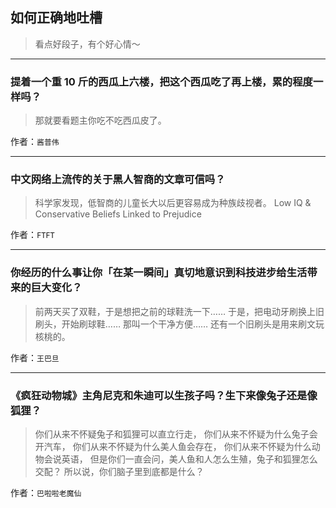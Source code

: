 ## 如何正确地吐槽

> 看点好段子，有个好心情～


 
---

### 提着一个重 10 斤的西瓜上六楼，把这个西瓜吃了再上楼，累的程度一样吗？

> 那就要看题主你吃不吃西瓜皮了。


作者：`酱普伟`

---

### 中文网络上流传的关于黑人智商的文章可信吗？

> 科学家发现，低智商的儿童长大以后更容易成为种族歧视者。
> Low IQ & Conservative Beliefs Linked to Prejudice


作者：`FTFT`

---

### 你经历的什么事让你「在某一瞬间」真切地意识到科技进步给生活带来的巨大变化？

> 前两天买了双鞋，于是想把之前的球鞋洗一下……
> 于是，把电动牙刷换上旧刷头，开始刷球鞋……
> 那叫一个干净方便……
> 还有一个旧刷头是用来刷文玩核桃的。


作者：`王巴旦`

---

### 《疯狂动物城》主角尼克和朱迪可以生孩子吗？生下来像兔子还是像狐狸？

> 你们从来不怀疑兔子和狐狸可以直立行走，
> 你们从来不怀疑为什么兔子会开汽车，
> 你们从来不怀疑为什么美人鱼会存在，
> 你们从来不怀疑为什么动物会说英语，
> 但是你们一直会问，美人鱼和人怎么生殖，兔子和狐狸怎么交配？
> 所以说，你们脑子里到底都是什么？


作者：`巴啦啦老魔仙`